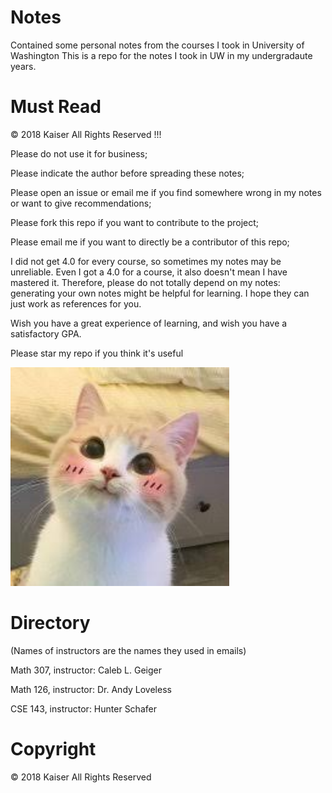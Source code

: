 # Notes
Contained some personal notes from the courses I took in University of Washington
This is a repo for the notes I took in UW in my undergradaute years.


Must Read
=============
<p>
© 2018 Kaiser All Rights Reserved !!!
</p>
<p>
Please do not use it for business;
</p>
<p>
Please indicate the author before spreading these notes;
</p>
<p>
Please open an issue or email me if you find somewhere wrong in my notes or want to give recommendations;
</p>
<p>
Please fork this repo if you want to contribute to the project;
</p>
<p>
Please email me if you want to directly be a contributor of this repo;
</p>
<p>
I did not get 4.0 for every course, so sometimes my notes may be unreliable. Even I got a 4.0 for a course, it also doesn't mean I have mastered it. Therefore, please do not totally depend on my notes: generating your own notes might be helpful for learning. I hope they can just work as references for you.
</p>
<p>
Wish you have a great experience of learning, and wish you have a satisfactory GPA.
</p>
<p>
Please star my repo if you think it's useful
</p>
<p>
  <img src="https://github.com/KaiserKkaiser/Notes/blob/master/img/cat.jpg" width="350" title="QAQ">
</p>


Directory
=============
(Names of instructors are the names they used in emails)
<p>
Math 307, instructor: Caleb L. Geiger
</p>
<p>
Math 126, instructor: Dr. Andy Loveless
</p>
<p>
CSE 143, instructor: Hunter Schafer
</p>

Copyright
=============
© 2018 Kaiser All Rights Reserved
